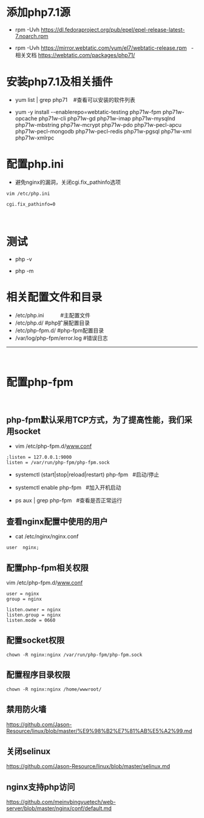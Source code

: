 # 添加php7.1源

- rpm -Uvh https://dl.fedoraproject.org/pub/epel/epel-release-latest-7.noarch.rpm

- rpm -Uvh https://mirror.webtatic.com/yum/el7/webtatic-release.rpm
   - 相关文档 https://webtatic.com/packages/php71/
 
# 安装php7.1及相关插件

- yum list | grep php71    #查看可以安装的软件列表

- yum -y install --enablerepo=webtatic-testing php71w-fpm php71w-opcache php71w-cli php71w-gd php71w-imap php71w-mysqlnd php71w-mbstring php71w-mcrypt php71w-pdo php71w-pecl-apcu php71w-pecl-mongodb php71w-pecl-redis php71w-pgsql php71w-xml php71w-xmlrpc

# 配置php.ini

- 避免nginx的漏洞，关闭cgi.fix_pathinfo选项
```
vim /etc/php.ini

cgi.fix_pathinfo=0
```
 
# 测试

- php -v

- php -m

# 相关配置文件和目录
- /etc/php.ini            #主配置文件
- /etc/php.d/   		      #php扩展配置目录
- /etc/php-fpm.d/		      #php-fpm配置目录
- /var/log/php-fpm/error.log  #错误日志
---
 
# 配置php-fpm
 
## php-fpm默认采用TCP方式，为了提高性能，我们采用socket
- vim /etc/php-fpm.d/www.conf
```
;listen = 127.0.0.1:9000
listen = /var/run/php-fpm/php-fpm.sock
```

- systemctl (start|stop|reload|restart) php-fpm   #启动/停止

- systemctl enable php-fpm    #加入开机启动

- ps aux | grep php-fpm   #查看是否正常运行
 
## 查看nginx配置中使用的用户
- cat /etc/nginx/nginx.conf
```
user  nginx;
```

## 配置php-fpm相关权限

vim /etc/php-fpm.d/www.conf

```
user = nginx
group = nginx

listen.owner = nginx
listen.group = nginx
listen.mode = 0660
```

## 配置socket权限
```
chown -R nginx:nginx /var/run/php-fpm/php-fpm.sock
```

## 配置程序目录权限
```
chown -R nginx:nginx /home/wwwroot/
```

## 禁用防火墙
https://github.com/Jason-Resource/linux/blob/master/%E9%98%B2%E7%81%AB%E5%A2%99.md

## 关闭selinux
https://github.com/Jason-Resource/linux/blob/master/selinux.md

## nginx支持php访问
https://github.com/meinvbingyuetech/web-server/blob/master/nginx/conf/default.md
